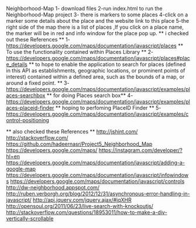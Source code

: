 Neighborhood-Map 1- download files 2-run index.html to run the Neighborhood-Map project 3- there is markers to some places 4-click on a marker some details about the place and the website link to this place 5-the right side of the map there is a list of places ,If you click on a place name, the marker will be in red and info window for the place pop up. ** i checked out these References ** 1-https://developers.google.com/maps/documentation/javascript/places ** To use the functionality contained within Places Library ** 2-https://developers.google.com/maps/documentation/javascript/places#place_details ** to hope to enable the application to search for places (defined in this API as establishments, geographic locations, or prominent points of interest) contained within a defined area, such as the bounds of a map, or around a fixed point. ** 3-https://developers.google.com/maps/documentation/javascript/examples/places-searchbox ** for doing Places search box** 4-https://developers.google.com/maps/documentation/javascript/examples/places-placeid-finder ** hoping to perfoming PlaceID Finder ** 5-https://developers.google.com/maps/documentation/javascript/examples/control-positioning

** also checked these References ** http://jshint.com/ http://stackoverflow.com/ https://github.com/hadeernasr/Project5_Neighborhood_Map https://developers.google.com/maps/ https://instagram.com/developer/?hl=en https://developers.google.com/maps/documentation/javascript/adding-a-google-map https://developers.google.com/maps/documentation/javascript/infowindows https://developers.google.com/maps/documentation/javascript/controls http://dw-neighborhood.appspot.com/ http://ruben.verborgh.org/blog/2012/12/31/asynchronous-error-handling-in-javascript/ http://api.jquery.com/jquery.ajax/#jqXHR http://opensoul.org/2011/06/23/live-search-with-knockoutjs/ http://stackoverflow.com/questions/18953011/how-to-make-a-div-vertically-scrollable
